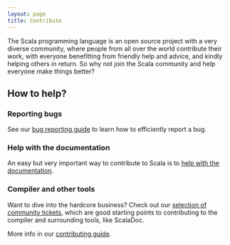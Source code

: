```yaml
---
layout: page
title: Contribute
---
```


The Scala programming language is an open source project with a very
diverse community, where people from all over the world contribute their work,
with everyone benefitting from friendly help and advice, and
kindly helping others in return. So why not join the Scala community and help
everyone make things better?

## How to help?

### Reporting bugs

See our [bug reporting guide](./bug-reporting-guide.html) to learn
how to efficiently report a bug.

### Help with the documentation

An easy but very important way to contribute to Scala is to
[help with the documentation](http://docs.scala-lang.org/contribute.html).

### Compiler and other tools

Want to dive into the hardcore business? Check out our
[selection of community tickets](./community-tickets.html),
which are good starting points to contributing to the compiler and
surrounding tools, like ScalaDoc.

More info in our [contributing guide](./guide.html).
